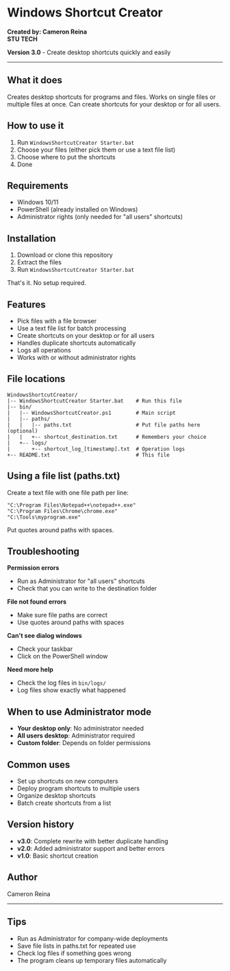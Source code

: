 # Windows Shortcut Creator

**Created by: Cameron Reina**  
**STU TECH**

**Version 3.0** - Create desktop shortcuts quickly and easily

---

## What it does

Creates desktop shortcuts for programs and files. Works on single files or multiple files at once. Can create shortcuts for your desktop or for all users.

## How to use it

1. Run `WindowsShortcutCreator Starter.bat`
2. Choose your files (either pick them or use a text file list)
3. Choose where to put the shortcuts
4. Done

## Requirements

- Windows 10/11
- PowerShell (already installed on Windows)
- Administrator rights (only needed for "all users" shortcuts)

## Installation

1. Download or clone this repository
2. Extract the files
3. Run `WindowsShortcutCreator Starter.bat`

That's it. No setup required.

## Features

- Pick files with a file browser
- Use a text file list for batch processing
- Create shortcuts on your desktop or for all users
- Handles duplicate shortcuts automatically
- Logs all operations
- Works with or without administrator rights

## File locations

```
WindowsShortcutCreator/
|-- WindowsShortcutCreator Starter.bat    # Run this file
|-- bin/
|   |-- WindowsShortcutCreator.ps1        # Main script
|   |-- paths/
|   |   |-- paths.txt                     # Put file paths here (optional)
|   |   +-- shortcut_destination.txt      # Remembers your choice
|   +-- logs/
|       +-- shortcut_log_[timestamp].txt  # Operation logs
+-- README.txt                            # This file
```

## Using a file list (paths.txt)

Create a text file with one file path per line:
```
"C:\Program Files\Notepad++\notepad++.exe"
"C:\Program Files\Chrome\chrome.exe"
"C:\Tools\myprogram.exe"
```

Put quotes around paths with spaces.

## Troubleshooting

**Permission errors**
- Run as Administrator for "all users" shortcuts
- Check that you can write to the destination folder

**File not found errors**
- Make sure file paths are correct
- Use quotes around paths with spaces

**Can't see dialog windows**
- Check your taskbar
- Click on the PowerShell window

**Need more help**
- Check the log files in `bin/logs/`
- Log files show exactly what happened

## When to use Administrator mode

- **Your desktop only**: No administrator needed
- **All users desktop**: Administrator required
- **Custom folder**: Depends on folder permissions

## Common uses

- Set up shortcuts on new computers
- Deploy program shortcuts to multiple users
- Organize desktop shortcuts
- Batch create shortcuts from a list

## Version history

- **v3.0**: Complete rewrite with better duplicate handling
- **v2.0**: Added administrator support and better errors
- **v1.0**: Basic shortcut creation

## Author

Cameron Reina

---

## Tips

- Run as Administrator for company-wide deployments
- Save file lists in paths.txt for repeated use
- Check log files if something goes wrong
- The program cleans up temporary files automatically
